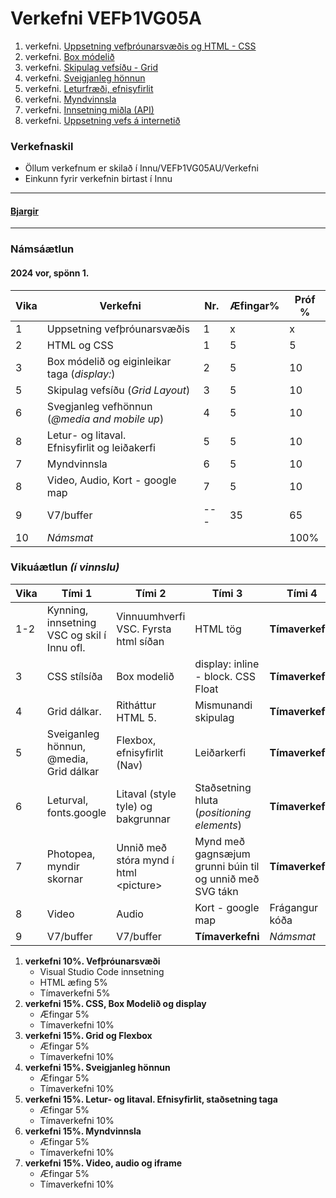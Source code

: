 # Verkefni VEFÞ1VG05A

1. verkefni. [Uppsetning vefþróunarsvæðis og HTML - CSS](Verkefni-1/)
1. verkefni. [Box módelið](Verkefni-2/)
1. verkefni. [Skipulag vefsíðu - Grid](Verkefni-3/)
1. verkefni. [Sveigjanleg hönnun](Verkefni-4/)
1. verkefni. [Leturfræði, efnisyfirlit](Verkefni-6/README.md)
1. verkefni. [Myndvinnsla](Verkefni-5/)
1. verkefni. [Innsetning miðla (API)](Verkefni-6/README.md)
1. verkefni. [Uppsetning vefs á internetið](Verkefni-7/README.md)

### Verkefnaskil 
 
-  Öllum verkefnum er skilað í Innu/VEFÞ1VG05AU/Verkefni 
-  Einkunn fyrir verkefnin birtast í Innu

---

#### [Bjargir](https://github.com/vefgrunnur/23H-verkefni-S2/wiki)

---

### Námsáætlun

#### 2024 vor, spönn 1. 

| Vika  | Verkefni  | Nr. | Æfingar% | Próf % |
|---|---|---|---|---|
| 1  | Uppsetning vefþróunarsvæðis  | 1  | x | x |
| 2  | HTML og CSS | 1  | 5 | 5 |
| 3  | Box módelið og eiginleikar taga (_display:_) | 2 | 5 | 10 |
| 5  | Skipulag vefsíðu (_Grid Layout_) | 3  | 5 | 10 |
| 6  | Svegjanleg vefhönnun (_@media and mobile up_) | 4  | 5 | 10 |
| 8  | Letur- og litaval.<br> Efnisyfirlit og leiðakerfi | 5  | 5 | 10 |
| 7  | Myndvinnsla | 6 | 5 | 10 |
| 8  | Video, Audio, Kort - google map | 7 | 5 | 10 |
| 9  | V7/buffer | --- | 35 | 65 |
| 10 | _Námsmat_  |  |  | 100%  |



### Vikuáætlun _(í vinnslu)_

| Vika | Tími 1  | Tími 2 | Tími 3 | Tími 4 | 
| --- | --- | --- | --- | --- | 
| 1-2 |  Kynning, innsetning VSC og skil í Innu ofl. | Vinnuumhverfi VSC. Fyrsta html síðan | HTML tög | **Tímaverkefni** | 
| 3 | CSS stílsíða | Box modelið | display: inline - block.  CSS Float  | **Tímaverkefni** | 
| 4 | Grid dálkar. | Ritháttur HTML 5. | Mismunandi skipulag | **Tímaverkefni** |   
| 5 | Sveiganleg hönnun, @media, Grid dálkar | Flexbox,  efnisyfirlit (Nav) | Leiðarkerfi | **Tímaverkefni** | 
| 6 | Leturval, fonts.google  | Litaval (style tyle) og bakgrunnar | Staðsetning hluta (_positioning elements_) | **Tímaverkefni** | 
| 7 | Photopea, myndir skornar | Unnið með stóra mynd í html &lt;picture> | Mynd með gagnsæjum grunni búin til og unnið með SVG tákn | **Tímaverkefni** |       
| 8 | Video | Audio | Kort - google map | Frágangur kóða | 
| 9 | V7/buffer | V7/buffer | **Tímaverkefni**  | _Námsmat_ |

1. **verkefni 10%.  Vefþróunarsvæði**
   * Visual Studio Code innsetning
   * HTML æfing 5%
   * Tímaverkefni 5%
1. **verkefni 15%. CSS, Box Modelið og display** 
    * Æfingar 5% 
    * Tímaverkefni 10%
1. **verkefni 15%. Grid og Flexbox**
   * Æfingar 5% 
   * Tímaverkefni 10%
1. **verkefni 15%. Sveigjanleg hönnun**
   * Æfingar 5%
   * Tímaverkefni 10%
1. **verkefni 15%. Letur- og litaval. Efnisyfirlit, staðsetning taga** 
   * Æfingar 5%
   * Tímaverkefni 10%
1. **verkefni 15%. Myndvinnsla** 
   * Æfingar 5%
   * Tímaverkefni 10%
1. **verkefni 15%. Video, audio og iframe**  
   * Æfingar 5%
   * Tímaverkefni 10%